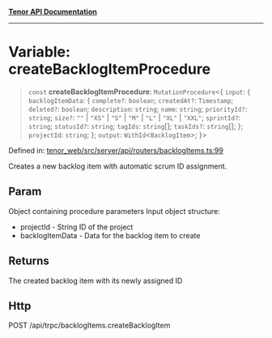 [**Tenor API Documentation**](../../README.md)

***

# Variable: createBacklogItemProcedure

> `const` **createBacklogItemProcedure**: `MutationProcedure`\<\{ `input`: \{ `backlogItemData`: \{ `complete?`: `boolean`; `createdAt?`: `Timestamp`; `deleted?`: `boolean`; `description`: `string`; `name`: `string`; `priorityId?`: `string`; `size?`: `""` \| `"XS"` \| `"S"` \| `"M"` \| `"L"` \| `"XL"` \| `"XXL"`; `sprintId?`: `string`; `statusId?`: `string`; `tagIds`: `string`[]; `taskIds?`: `string`[]; \}; `projectId`: `string`; \}; `output`: `WithId`\<`BacklogItem`\>; \}\>

Defined in: [tenor\_web/src/server/api/routers/backlogItems.ts:99](https://github.com/Apantli/Tenor/blob/293d0ddb2d5307c4150fcd161249995fd5278c7d/tenor_web/src/server/api/routers/backlogItems.ts#L99)

Creates a new backlog item with automatic scrum ID assignment.

## Param

Object containing procedure parameters
Input object structure:
- projectId - String ID of the project
- backlogItemData - Data for the backlog item to create

## Returns

The created backlog item with its newly assigned ID

## Http

POST /api/trpc/backlogItems.createBacklogItem
